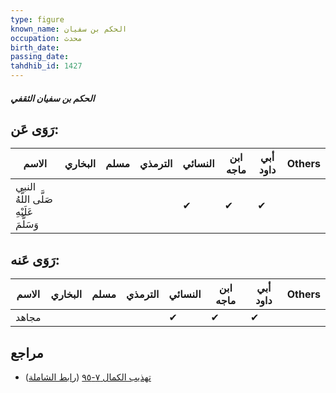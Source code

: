 ```yaml
---
type: figure
known_name: الحكم بن سفيان
occupation: محدث
birth_date:
passing_date:
tahdhib_id: 1427
---
```

##### الحكم بن سفيان الثقفي

## رَوَى عَن:
| الاسم                                   | البخاري | مسلم | الترمذي | النسائي | ابن ماجه | أبي داود | Others |
| --------------------------------------- | ------- | ---- | ------- | ------- | -------- | -------- | ------ |
| النبي صَلَّى اللَّهُ عَلَيْهِ وَسَلَّمَ |         |      |         | ✔       | ✔        | ✔        |        |
## رَوَى عَنه:
| الاسم | البخاري | مسلم | الترمذي | النسائي | ابن ماجه | أبي داود | Others |
| ----- | ------- | ---- | ------- | ------- | -------- | -------- | ------ |
| مجاهد |         |      |         | ✔       | ✔        | ✔        |        |
## مراجع
- [تهذيب الكمال ٧-٩٥](obsidian://open?vault=Tahdhib-al-Kamal&file=Figures/١٤٢٧-الحكم%20بن%20سفيان%20الثقفي) ([رابط الشاملة](https://shamela.ws/book/3722/3317))